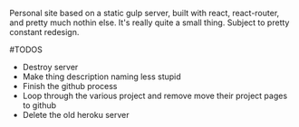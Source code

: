 Personal site based on a static gulp server, built with react, react-router, and
pretty much nothin else. It's really quite a small thing. Subject to pretty constant
redesign.


#TODOS
- Destroy server
- Make thing description naming less stupid
- Finish the github process
- Loop through the various project and remove move their project pages to github
- Delete the old heroku server
